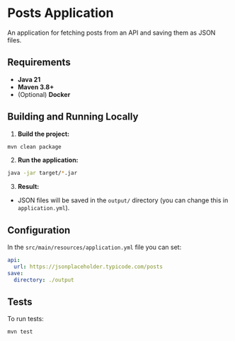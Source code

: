 # Posts Application

An application for fetching posts from an API and saving them as JSON files.

## Requirements

- **Java 21**
- **Maven 3.8+**
- (Optional) **Docker**

## Building and Running Locally

1. **Build the project:**

```sh
mvn clean package
```

2. **Run the application:**

```sh
java -jar target/*.jar
```

3. **Result:**

- JSON files will be saved in the `output/` directory (you can change this in `application.yml`).

## Configuration

In the `src/main/resources/application.yml` file you can set:

```yaml
api:
  url: https://jsonplaceholder.typicode.com/posts
save:
  directory: ./output
```


## Tests

To run tests:

```sh
mvn test
```
